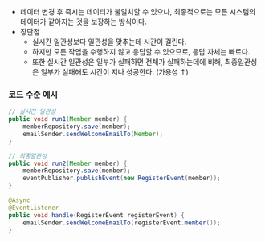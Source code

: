 - 데이터 변경 후 즉시는 데이터가 불일치할 수 있으나, 최종적으로는 모든 시스템의 데이터가 같아지는 것을 보장하는 방식이다.
- 장단점
	- 실시간 일관성보다 일관성을 맞추는데 시간이 걸린다.
	- 하지만 모든 작업을 수행하지 않고 응답할 수 있으므로, 응답 자체는 빠르다.
	- 또한 실시간 일관성은 일부가 실패하면 전체가 실패하는데에 비해, 최종일관성은 일부가 실패해도 시간이 지나 성공한다. (가용성 ↑)
### 코드 수준 예시
```java
// 실시간 일관성
public void run1(Member member) {
	memberRepository.save(member);
	emailSender.sendWelcomeEmailTo(Member);
}

// 최종일관성
public void run2(Member member) {
	memberRepository.save(member);
	eventPublisher.publishEvent(new RegisterEvent(member));
}

@Async
@EventListener
public void handle(RegisterEvent registerEvent) {
	emailSender.sendWelcomeEmailTo(registerEvent.member());
}
```